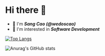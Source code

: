 # Hi there 👋

* 🌠 I'm ***Sang Cao (@wedoscao)***
* 💟 I'm interested in ***Software Development***

[![Top Langs](https://github-readme-stats.vercel.app/api/top-langs/?username=wedoscao&langs_count=8)](https://github.com/anuraghazra/github-readme-stats)

![Anurag's GitHub stats](https://github-readme-stats.vercel.app/api?username=wedoscao&show_icons=true&theme=radical)


